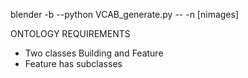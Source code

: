 blender -b --python VCAB_generate.py -- -n [nimages] 

ONTOLOGY REQUIREMENTS

- Two classes Building and Feature
- Feature has subclasses

